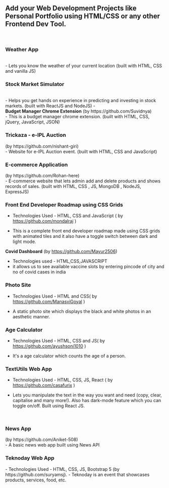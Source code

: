 ## Add your Web Development Projects like Personal Portfolio using HTML/CSS or any other Frontend Dev Tool.

<br>
<b><h3>Weather App</h3></b>
<br>
- Lets you know the weather of your current location (built with HTML, CSS and vanilla JS)

<br>
<b><h3>Stock Market Simulator</h3></b>
<br>
- Helps you get hands on experience in predicting and investing in stock markets. (built with ReactJS and NodeJS)
- <br>
<b>Budget Manager Chrome Extension</b> (by https://github.com/Suvidnya)
<br>
- This is a budget manager chrome extension. (built with HTML, CSS, jQuery, JavaScript, JSON)

<br> 
<b><h3>Trickaza - e-IPL Auction</h3></b> (by https://github.com/nishant-giri)
<br>
- Website for e-IPL Auction event. (built with HTML, CSS and JavaScript)

<br>
<b><h3>E-commerce Application</h3></b> (by https://github.com/Rohan-here)
<br>
- E-commerce website that lets admin add and delete products and shows records of sales. (built with HTML, CSS , JS, MongoDB , NodeJS, ExpressJS)

<br>
<b><h3>Front End Developer Roadmap using CSS Grids</h3></b>

- Technologies Used - HTML, CSS and JavaScript ( by https://github.com/mondalraj )
 
- This is a complete front end developer roadmap made using CSS grids with animated tiles and it also have a toggle switch between dark and light mode.

<b>Covid Dashboard</b>   (by https://github.com/Mayur2506)
- Technologies used - HTML,CSS,JAVASCRIPT  
- it allows us to see available vaccine slots by entering pincode of city and no of covid cases in india

<b><h3>Photo Site</h3></b>

- Technologies Used - HTML and CSS( by https://github.com/ManasviGoyal )
 
- A static photo site which displays the black and white photos in an aesthetic manner.

<b><h3>Age Calculator</h3></b>

- Technologies Used - HTML, CSS and JS( by https://github.com/ayushsoni1010 )
 
- It's a age calculator which counts the age of a person.

<b><h3>TextUtils Web App</h3></b>

- Technologies Used - HTML, CSS, JS, React ( by https://github.com/casafurix )
 
- Lets you manipulate the text in the way you want and need (copy, clear, capitalise and many more!). Also has dark-mode feature which you can toggle on/off. Built using React JS.

<br>
<b><h3>News App</h3></b> (by https://github.com/Aniket-508)
<br>
- A basic news web app built using News API

<br>
<b><h3>Teknoday Web App</h3></b>
- Technologies Used - HTML, CSS, JS, Bootstrap 5 (by https://github.com/suryamsj).
- Teknoday is an event that showcases products, services, food, etc.
<br>
